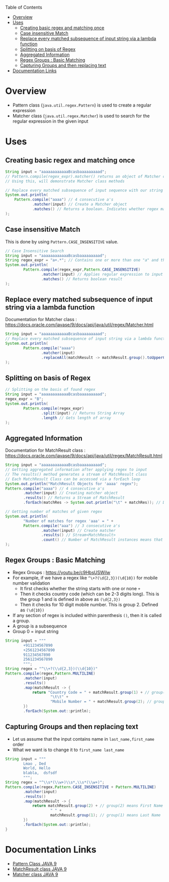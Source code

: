 Table of Contents 
<!-- TOC -->
* [Overview](#overview)
* [Uses](#uses)
  * [Creating basic regex and matching once](#creating-basic-regex-and-matching-once)
  * [Case insensitive Match](#case-insensitive-match)
  * [Replace every matched subsequence of input string via a lambda function](#replace-every-matched-subsequence-of-input-string-via-a-lambda-function)
  * [Splitting on basis of Regex](#splitting-on-basis-of-regex)
  * [Aggregated Information](#aggregated-information)
  * [Regex Groups : Basic Matching](#regex-groups--basic-matching)
  * [Capturing Groups and then replacing text](#capturing-groups-and-then-replacing-text)
* [Documentation Links](#documentation-links)
<!-- TOC -->

# Overview
- Pattern class (`java.util.regex.Pattern`) is used to create a regular expression
- Matcher class (`java.util.regex.Matcher`) is used to search for the regular expression in the given input

# Uses
## Creating basic regex and matching once
```java
String input = "aaaaaaaaaaaaBcasbaaaaaaaaad";
// Pattern.compile(regex_expr).matcher() returns an object of Matcher class
// Using this, will demonstrate Matcher class methods

// Replace every matched subsequence of input sequence with our string
System.out.println(
    Pattern.compile("aaaa") // 4 consecutive a's
            .matcher(input) // Create a Matcher object
            .matches() // Returns a boolean. Indicates whether regex matches any section of string or not
);
```

## Case insensitive Match
This is done by using `Pattern.CASE_INSENSITIVE` value.
```java
// Case Insensitive Search
String input = "aaaaaaaaaaaaBcasbaaaaaaaaad";
String regex_expr = "a+.*"; // Contains one or more than one "a" and then anything is allowed
System.out.println(
        Pattern.compile(regex_expr,Pattern.CASE_INSENSITIVE)
                .matcher(input) // Applies regular expression to input
                .matches() // Returns boolean result
);
```

## Replace every matched subsequence of input string via a lambda function
Documentation for Matcher class : https://docs.oracle.com/javase/9/docs/api/java/util/regex/Matcher.html
```java
String input = "aaaaaaaaaaaaBcasbaaaaaaaaad";
// Replace every matched subsequence of input string via a lambda function
System.out.println(
        Pattern.compile("aaaa")
                .matcher(input)
                .replaceAll(matchResult -> matchResult.group().toUpperCase() + ":") // group() returns the string which was matched.
);
```

## Splitting on basis of Regex
```java
// Splitting on the basis of found regex
String input = "aaaaaaaaaaaaBcasbaaaaaaaaad";
regex_expr = "B";
System.out.println(
        Pattern.compile(regex_expr)
                .split(input) // Returns String Array
                .length // Gets length of array
);
```

## Aggregated Information
Documentation for MatchResult class : https://docs.oracle.com/javase/9/docs/api/java/util/regex/MatchResult.html
```java
String input = "aaaaaaaaaaaaBcasbaaaaaaaaad";
// Getting aggregated information after applying regex to input
// The results() method generates a stream of MatchResult class
// Each MatchResult Class can be accessed via a forEach loop
System.out.println("MatchResult Objects for 'aaaa' regex");
Pattern.compile("aaaa") // 4 consecutive a's
        .matcher(input) // Creating matcher object
        .results() // Returns a Stream of MatchResult
        .forEach(matchRes -> System.out.println("\t" + matchRes)); // Displays each instance of MatchResultClass

// Getting number of matches of given regex
System.out.println(
        "Number of matches for regex 'aaa' = " +
        Pattern.compile("aaa") // 3 consecutive a's
                .matcher(input) // Create matcher
                .results() // Stream<MatchResult>
                .count() // Number of MatchResult instances means that there were that number of matches
);
```

## Regex Groups : Basic Matching
- Regex Groups : https://youtu.be/c9HbsUSWilw
- For example, if we have a regex like `^\+?(\d{2,3})(\d{10})` for mobile number validation
    - It first checks whether the string starts with one or none `+`
    - Then it checks country code (which can be 2-3 digits long). This is the group 1 and is defined in above as `(\d{2,3})`
    - Then it checks for 10 digit mobile number. This is group 2. Defined as `(\d{10})`
- If any section of regex is included within parenthesis `()`, then it is called a group.
- A group is a subsequence
- Group 0 = input string
```java
String input = """
        +911234567890
        +2561234567890
        911234567890
        2561234567890
        """;
String regex = "^\\+?(\\d{2,3})(\\d{10})"
Pattern.compile(regex,Pattern.MULTILINE)
        .matcher(input)
        .results()
        .map(matchResult -> {
            return "Country Code = " + matchResult.group(1) + // group(1) is for country code
                    "\t\t" +
                    "Mobile Number = " + matchResult.group(2); // group(2) is 10 digit mobile number
        })
        .forEach(System.out::println);
```

## Capturing Groups and then replacing text
- Let us assume that the input contains name in `last_name,first_name` order
- What we want is to change it to `first_name last_name`
```java
String input = """
        Lmao , Ded
        World, Hello
        blabla,  dsfsdf
        """;
String regex = "^\\s*(\\w+)\\s*,\\s*(\\w+)";
Pattern.compile(regex,Pattern.CASE_INSENSITIVE + Pattern.MULTILINE)
        .matcher(input)
        .results()
        .map(matchResult -> {
            return matchResult.group(2) + // group(2) means First Name
                    " " +
                    matchResult.group(1); // group(1) means Last Name
        })
        .forEach(System.out::println);
}
```

# Documentation Links
- [Pattern Class JAVA 9](https://docs.oracle.com/javase/9/docs/api/java/util/regex/Pattern.html)
- [MatchResult class JAVA 9](https://docs.oracle.com/javase/9/docs/api/java/util/regex/MatchResult.html)
- [Matcher class JAVA 9](https://docs.oracle.com/javase/9/docs/api/java/util/regex/Matcher.html)
